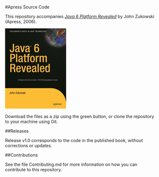 #Apress Source Code

This repository accompanies [*Java 6 Platform Revealed*](http://www.apress.com/9781590596609) by John Zukowski (Apress, 2006).

![Cover image](9781590596609.jpg)

Download the files as a zip using the green button, or clone the repository to your machine using Git.

##Releases

Release v1.0 corresponds to the code in the published book, without corrections or updates.

##Contributions

See the file Contributing.md for more information on how you can contribute to this repository.

